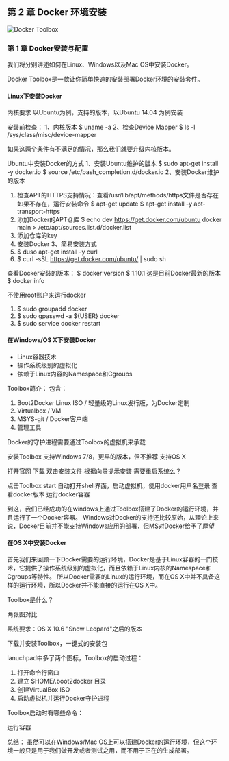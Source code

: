 ## 第 2 章 Docker 环境安装

![Docker Toolbox](http://play-docker.oss-cn-hangzhou.aliyuncs.com/images/docker-toolbox.png)

### 第 1 章 Docker安装与配置
我们将分别讲述如何在Linux、Windows以及Mac OS中安装Docker。

Docker Toolbox是一款让你简单快速的安装部署Docker环境的安装套件。

#### Linux下安装Docker
内核要求
以Ubuntu为例，支持的版本，以Ubuntu 14.04 为例安装

安装前检查：
1、内核版本
  $ uname -a
2、检查Device Mapper
  $ ls -l /sys/class/misc/device-mapper

如果这两个条件有不满足的情况，那么我们就要升级内核版本。

Ubuntu中安装Docker的方式
1、安装Ubuntu维护的版本
  $ sudo apt-get install -y docker.io
  $ source /etc/bash_completion.d/docker.io
2、安装Docker维护的版本
  1. 检查APT的HTTPS支持情况：查看/usr/lib/apt/methods/https文件是否存在
    如果不存在，运行安装命令
    $ apt-get update
    $ apt-get install -y apt-transport-https
  2. 添加Docker的APT仓库
    $ echo dev https://get.docker.com/ubuntu docker main > /etc/apt/sources.list.d/docker.list
  3. 添加仓库的key
  4. 安装Docker
3、简易安装方式
  1. $ duso apt-get install -y curl
  2. $ curl -sSL https://get.docker.com/ubuntu/ | sudo sh

查看Docker安装的版本：
  $ docker version
  $ 1.10.1
  这是目前Docker最新的版本
  $ docker info

不使用root账户来运行docker
  1. $ sudo groupadd docker
  2. $ sudo gpasswd -a ${USER} docker
  3. $ sudo service docker restart



#### 在Windows/OS X下安装Docker

* Linux容器技术
* 操作系统级别的虚拟化
* 依赖于Linux内容的Namespace和Cgroups

Toolbox简介：
包含：
1. Boot2Docker Linux ISO / 轻量级的Linux发行版，为Docker定制
2. Virtualbox / VM
3. MSYS-git / Docker客户端
4. 管理工具

Docker的守护进程需要通过Toolbox的虚拟机来承载

安装Toolbox
支持Windows 7/8，更早的版本，但不推荐
支持OS X

打开官网
下载
双击安装文件
根据向导提示安装
需要重启系统么？

点击Toolbox start
自动打开shell界面，启动虚拟机，使用docker用户名登录
查看docker版本
运行docker容器

到这，我们已经成功的在windows上通过Toolbox搭建了Docker的运行环境，并且运行了一个Docker容器。
Windows对Docker的支持还比较原始，从理论上来说，Docker目前并不能支持Windows应用的部署，但MS对Docker给予了厚望

#### 在OS X中安装Docker
首先我们来回顾一下Docker需要的运行环境，Docker是基于Linux容器的一门技术，它提供了操作系统级别的虚拟化，而且依赖于Linux内核的Namespace和Cgroups等特性。
所以Docker需要的Linux的运行环境，而在OS X中并不具备这样的运行环境，所以Docker并不能直接的运行在OS X中。

Toolbox是什么？

两张图对比

系统要求：OS X 10.6 "Snow Leopard"之后的版本

下载并安装Toolbox，一键式的安装包

lanuchpad中多了两个图标，Toolbox的启动过程：
1. 打开命令行窗口
2. 建立 $HOME/.boot2docker 目录
3. 创建VirtualBox ISO
4. 启动虚拟机并运行Docker守护进程

Toolbox启动时有哪些命令：

运行容器

总结：
虽然可以在Windows/Mac OS上可以搭建Docker的运行环境，但这个环境一般只是用于我们做开发或者测试之用，而不用于正在的生成部署。
